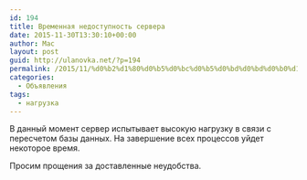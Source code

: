 ```yaml
---
id: 194
title: Временная недоступность сервера
date: 2015-11-30T13:30:10+00:00
author: Mac
layout: post
guid: http://ulanovka.net/?p=194
permalink: /2015/11/%d0%b2%d1%80%d0%b5%d0%bc%d0%b5%d0%bd%d0%bd%d0%b0%d1%8f-%d0%bd%d0%b5%d0%b4%d0%be%d1%81%d1%82%d1%83%d0%bf%d0%bd%d0%be%d1%81%d1%82%d1%8c-%d1%81%d0%b5%d1%80%d0%b2%d0%b5%d1%80%d0%b0/
categories:
  - Объявления
tags:
  - нагрузка
---
```

В данный момент сервер испытывает высокую нагрузку в связи с пересчетом базы данных. На завершение всех процессов уйдет некоторое время.

Просим прощения за доставленные неудобства.